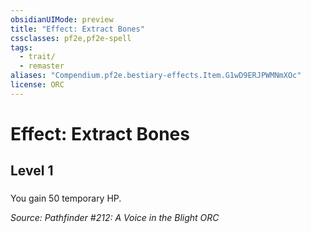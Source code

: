```yaml
---
obsidianUIMode: preview
title: "Effect: Extract Bones"
cssclasses: pf2e,pf2e-spell
tags:
  - trait/
  - remaster
aliases: "Compendium.pf2e.bestiary-effects.Item.G1wD9ERJPWMNmXOc"
license: ORC
---
```

# Effect: Extract Bones
## Level 1
### 






You gain 50 temporary HP.

*Source: Pathfinder #212: A Voice in the Blight*
*ORC*